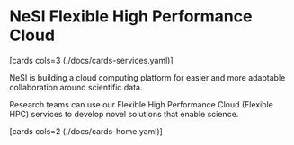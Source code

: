 # NeSI Flexible High Performance Cloud

<!-- <div class="pillarwrapper">
    <div align="center" class="pillarcard"> 
        <img src="./assets/icons/iconmonstr-cloud-15.svg#only-light" width="80px" />
        <img src="./assets/icons/iconmonstr-cloud-14.svg#only-dark" width="80px" />
        <h3 style="margin-top:0px">Getting Started</h3>   
        <p style="margin-bottom: 0px">  
            Some Description
        </p> 
        <div class="card-btn-container">
            <a href="getting-started/home/">
                <span>Click here to Get Started &rarr; </span>
            </a>
        </div> 
    </div>
    <div align="center" class="pillarcard"> 
        <img src="img/vision-svgrepo-com.svg" width="80px" />  
        <h3 style="margin-top:0px">Getting Started</h3>   
        <p style="margin-bottom: 0px">  
            Some Description
        </p> 
        <div class="card-btn-container">
            <a href="getting-started/home/">
                <span>Click here to Get Started &rarr; </span>
            </a>
        </div> 
    </div>
    <div align="center" class="pillarcard"> 
        <img src="./assets/icons/iconmonstr-cloud-15.svg" width="80px" />  
        <h3 style="margin-top:0px">Getting Started</h3>   
        <p style="margin-bottom: 0px">  
            Some Description
        </p> 
        <div class="card-btn-container">
            <a href="getting-started/home/">
                <span>Click here to Get Started &rarr; </span>
            </a>
        </div> 
    </div>
</div> -->

[cards cols=3 (./docs/cards-services.yaml)]

NeSI is building a cloud computing platform for easier and more adaptable collaboration around scientific data.

Research teams can use our Flexible High Performance Cloud (Flexible HPC) services to develop novel solutions that enable science.

[cards cols=2 (./docs/cards-home.yaml)]

